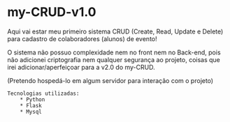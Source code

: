 # my-CRUD-v1.0
 Aqui vai estar meu primeiro sistema CRUD (Create, Read, Update e Delete)
para cadastro de colaboradores (alunos) de evento!

 O sistema não possuo complexidade nem no front nem no Back-end, pois não adicionei criptografia
nem qualquer segurança ao projeto, coisas que irei adicionar/aperfeiçoar para a v2.0 do my-CRUD.

(Pretendo hospedá-lo em algum servidor para interação com o projeto)

    Tecnologias utilizadas:
        * Python
        * Flask
        * Mysql